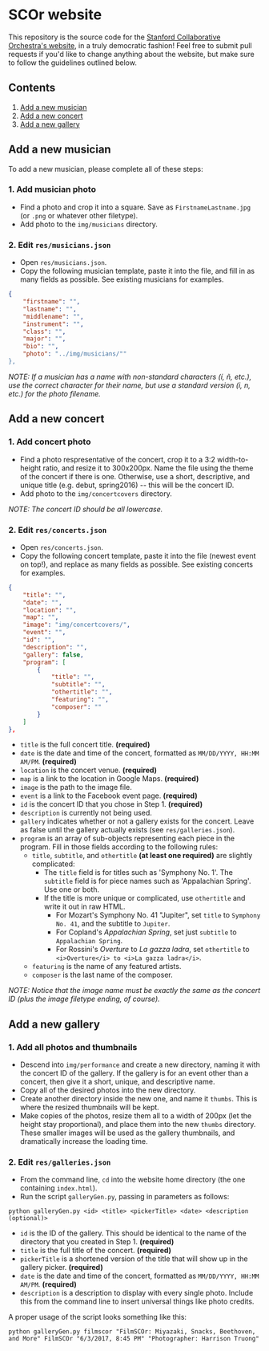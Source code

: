 # SCOr website

This repository is the source code for the [Stanford Collaborative Orchestra's website](scor.stanford.edu), in a truly democratic fashion! Feel free to submit pull requests if you'd like to change anything about the website, but make sure to follow the guidelines outlined below.

## Contents

1. [Add a new musician](#add-a-new-musician)
2. [Add a new concert](#add-a-new-concert)
3. [Add a new gallery](#add-a-new-gallery)

## Add a new musician

To add a new musician, please complete all of these steps:
### 1. Add musician photo
* Find a photo and crop it into a square. Save as `FirstnameLastname.jpg` (or `.png` or whatever other filetype).
* Add photo to the `img/musicians` directory.

### 2. Edit `res/musicians.json`
* Open `res/musicians.json`.
* Copy the following musician template, paste it into the file, and fill in as many fields as possible. See existing musicians for examples.
```json
{
	"firstname": "",
	"lastname": "",
	"middlename": "",
	"instrument": "",
	"class": "",
	"major": "",
	"bio": "",
	"photo": "../img/musicians/""
},
```
_NOTE: If a musician has a name with non-standard characters (í, ñ, etc.), use the correct character for their name, but use a standard version (i, n, etc.) for the photo filename._

## Add a new concert

### 1. Add concert photo
* Find a photo respresentative of the concert, crop it to a 3:2 width-to-height ratio, and resize it to 300x200px. Name the file using the theme of the concert if there is one. Otherwise, use a short, descriptive, and unique title (e.g. debut, spring2016) -- this will be the concert ID.
* Add photo to the `img/concertcovers` directory.

_NOTE: The concert ID should be all lowercase._

### 2. Edit `res/concerts.json`
* Open `res/concerts.json`.
* Copy the following concert template, paste it into the file (newest event on top!), and replace as many fields as possible. See existing concerts for examples.
```json
{
	"title": "",
	"date": "",
	"location": "",
	"map": "",
	"image": "img/concertcovers/",
	"event": "",
	"id": "",
	"description": "",
	"gallery": false,
	"program": [
		{
			"title": "",
			"subtitle": "",
			"othertitle": "",
			"featuring": "",
			"composer": ""
		}
	]
},
```
* `title` is the full concert title. **(required)**
* `date` is the date and time of the concert, formatted as `MM/DD/YYYY, HH:MM AM/PM`. **(required)**
* `location` is the concert venue. **(required)**
* `map` is a link to the location in Google Maps. **(required)**
* `image` is the path to the image file.
* `event` is a link to the Facebook event page. **(required)**
* `id` is the concert ID that you chose in Step 1. **(required)**
* `description` is currently not being used.
* `gallery` indicates whether or not a gallery exists for the concert. Leave as false until the gallery actually exists (see `res/galleries.json`).
* `program` is an array of sub-objects representing each piece in the program. Fill in those fields according to the following rules:
	* `title`, `subtitle`, and `othertitle` **(at least one required)** are slightly complicated:
		* The `title` field is for titles such as 'Symphony No. 1'. The `subtitle` field is for piece names such as 'Appalachian Spring'. Use one or both.
		* If the title is more unique or complicated, use `othertitle` and write it out in raw HTML.
			* For Mozart's Symphony No. 41 "Jupiter", set `title` to `Symphony No. 41`, and the subtitle to `Jupiter`.
			* For Copland's _Appalachian Spring_, set just `subtitle` to `Appalachian Spring`.
			* For Rossini's _Overture_ to _La gazza ladra_, set `othertitle` to `<i>Overture</i> to <i>La gazza ladra</i>`.
	* `featuring` is the name of any featured artists.
	* `composer` is the last name of the composer.

_NOTE: Notice that the image name must be exactly the same as the concert ID (plus the image filetype ending, of course)._

## Add a new gallery

### 1. Add all photos and thumbnails
* Descend into `img/performance` and create a new directory, naming it with the concert ID of the gallery. If the gallery is for an event other than a concert, then give it a short, unique, and descriptive name.
* Copy all of the desired photos into the new directory.
* Create another directory inside the new one, and name it `thumbs`. This is where the resized thumbnails will be kept.
* Make copies of the photos, resize them all to a width of 200px (let the height stay proportional), and place them into the new `thumbs` directory. These smaller images will be used as the gallery thumbnails, and dramatically increase the loading time.

### 2. Edit `res/galleries.json`
* From the command line, `cd` into the website home directory (the one containing `index.html`).
* Run the script `galleryGen.py`, passing in parameters as follows:
```shell
python galleryGen.py <id> <title> <pickerTitle> <date> <description (optional)>
```
* `id` is the ID of the gallery. This should be identical to the name of the directory that you created in Step 1. **(required)**
* `title` is the full title of the concert. **(required)**
* `pickerTitle` is a shortened version of the title that will show up in the gallery picker. **(required)**
* `date` is the date and time of the concert, formatted as `MM/DD/YYYY, HH:MM AM/PM`. **(required)**
* `description` is a description to display with every single photo. Include this from the command line to insert universal things like photo credits.

A proper usage of the script looks something like this:
```shell
python galleryGen.py filmscor "FilmSCOr: Miyazaki, Snacks, Beethoven, and More" FilmSCOr "6/3/2017, 8:45 PM" "Photographer: Harrison Truong"
```












